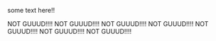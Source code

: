 some text here!!

NOT GUUUD!!!!
NOT GUUUD!!!!
NOT GUUUD!!!!
NOT GUUUD!!!!
NOT GUUUD!!!!
NOT GUUUD!!!!
NOT GUUUD!!!!
